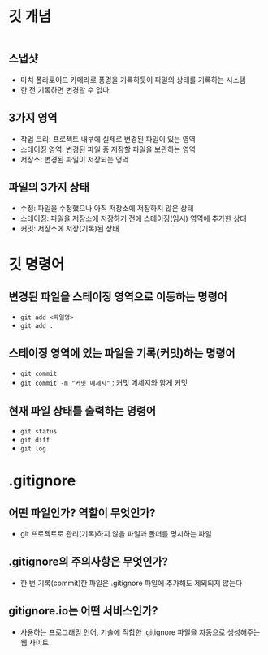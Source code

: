 # 깃 개념

![]()

## 스냅샷
- 마치 폴라로이드 카메라로 풍경을 기록하듯이 파일의 상태를 기록하는 시스템
- 한 전 기록하면 변경할 수 없다.

## 3가지 영역
- 작업 트리: 프로젝트 내부에 실제로 변경된 파일이 있는 영역
- 스테이징 영역: 변경된 파일 중 저장할 파일을 보관하는 영역
- 저장소: 변경된 파일이 저장되는 영역

## 파일의 3가지 상태
- 수정: 파일을 수정했으나 아직 저장소에 저장하지 않은 상태
- 스테이징: 파일을 저장소에 저장하기 전에 스테이징(임시) 영역에 추가한 상태
- 커밋: 저장소에 저장(기록)된 상태

# 깃 명령어

## 변경된 파일을 스테이징 영역으로 이동하는 명령어
- `git add <파일명>`
- `git add .`

## 스테이징 영역에 있는 파일을 기록(커밋)하는 명령어
- `git commit`
- `git commit -m "커밋 메세지"` : 커밋 메세지와 함게 커밋

## 현재 파일 상태를 출력하는 명령어
- `git status`
- `git diff`
- `git log`


# .gitignore

## 어떤 파일인가? 역할이 무엇인가?
- git 프로젝트로 관리(기록)하지 않을 파일과 폴더를 명시하는 파일

## .gitignore의 주의사항은 무엇인가?
- 한 번 기록(commit)한 파일은 .gitignore 파일에 추가해도 제외되지 않는다

## gitignore.io는 어떤 서비스인가?
- 사용하는 프로그래밍 언어, 기술에 적합한 .gitignore 파일을 자동으로 생성해주는 웹 사이트

